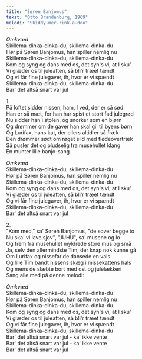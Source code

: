 ```yaml
---
title: "Søren Banjomus"
tekst: "Otto Brandenburg, 1969"
melodi: "Skiddy-mer-rink-a-doo"
---
```


*Omkvæd*\
Skillema-dinka-dinka-du, skillema-dinka-du\
Hør på Søren Banjomus, han spiller nemlig nu\
Skillema-dinka-dinka-du, skillema-dinka-du\
Kom og syng og dans med os, det syn's vi, at I sku'\
Vi glæder os til juleaften, så bli'r træet tændt\
Og vi får fine julegaver, ih, hvor er vi spændt\
Skillema-dinka-dinka-du, skillema-dinka-du\
Bar' det altså snart var jul

1\.\
På loftet sidder nissen, ham, I ved, der er så sød\
Han er så mæt, for han har spist et stort fad julegrød\
Nu sidder han i stolen, og snorker som en bjørn\
Og drømmer om de gaver han skal gi' til byens børn\
Og Lurifax, hans kat, der ellers altid er så fræk\
Den drømmer sødt om røget sild med flødeovertræk\
Så pusler det og pludselig fra musehullet klang\
En munter lille banjo-sang

*Omkvæd*\
Skillema-dinka-dinka-du, skillema-dinka-du\
Hør på Søren Banjomus, han spiller nemlig nu\
Skillema-dinka-dinka-du, skillema-dinka-du\
Kom og syng og dans med os, det syn's vi, at I sku'\
Vi glæder os til juleaften, så bli'r træet tændt\
Og vi får fine julegaver, ih, hvor er vi spændt\
Skillema-dinka-dinka-du, skillema-dinka-du\
Bar' det altså snart var jul

2\.\
"Kom med," sa' Søren Banjomus, "de sover begge to\
Nu ska' vi lave sjov", "JUHU", sa' musene og lo\
Og frem fra musehullet myldrede store mus og små\
Ja, selv den allermindste Tim, der knap nok kunne gå\
Om Lurifax og nissefar de dansede en vals\
Og lille Tim bandt nissens skæg i missekattens hals\
Og mens de slæbte bort med ost og julelækkeri\
Sang alle med på denne melodi:

*Omkvæd*\
Skillema-dinka-dinka-du, skillema-dinka-du\
Hør på Søren Banjomus, han spiller nemlig nu\
Skillema-dinka-dinka-du, skillema-dinka-du\
Kom og syng og dans med os, det syn's vi, at I sku'\
Vi glæder os til juleaften, så bli'r træet tændt\
Og vi får fine julegaver, ih, hvor er vi spændt\
Skillema-dinka-dinka-du, skillema-dinka-du\
Bar' det altså snart var jul - ka' ikke vente\
Bar' det altså snart var jul - ka' ikke vente\
Bar' det altså snart var jul